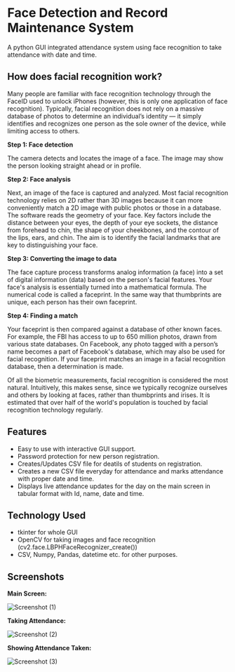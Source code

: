 # Face Detection and Record Maintenance  System 
 
 


A python GUI integrated attendance system using face recognition to take attendance with date and time.


## How does facial recognition work?

Many people are familiar with face recognition technology through the FaceID used to unlock iPhones (however, this is only one application of face recognition). Typically, facial recognition does not rely on a massive database of photos to determine an individual’s identity — it simply identifies and recognizes one person as the sole owner of the device, while limiting access to others.

**Step 1: Face detection**

The camera detects and locates the image of a face. The image may show the person looking straight ahead or in profile.

**Step 2: Face analysis**

Next, an image of the face is captured and analyzed. Most facial recognition technology relies on 2D rather than 3D images because it can more conveniently match a 2D image with public photos or those in a database. The software reads the geometry of your face. Key factors include the distance between your eyes, the depth of your eye sockets, the distance from forehead to chin, the shape of your cheekbones, and the contour of the lips, ears, and chin. The aim is to identify the facial landmarks that are key to distinguishing your face.

**Step 3: Converting the image to data**

The face capture process transforms analog information (a face) into a set of digital information (data) based on the person's facial features. Your face's analysis is essentially turned into a mathematical formula. The numerical code is called a faceprint. In the same way that thumbprints are unique, each person has their own faceprint.

**Step 4: Finding a match**

Your faceprint is then compared against a database of other known faces. For example, the FBI has access to up to 650 million photos, drawn from various state databases. On Facebook, any photo tagged with a person’s name becomes a part of Facebook's database, which may also be used for facial recognition. If your faceprint matches an image in a facial recognition database, then a determination is made.

Of all the biometric measurements, facial recognition is considered the most natural. Intuitively, this makes sense, since we typically recognize ourselves and others by looking at faces, rather than thumbprints and irises. It is estimated that over half of the world's population is touched by facial recognition technology regularly.


## Features

- Easy to use with interactive GUI support.
- Password protection for new person registration.
- Creates/Updates CSV file for deatils of students on registration.
- Creates a new CSV file everyday for attendance and marks attendance with proper date and time.
- Displays live attendance updates for the day on the main screen in tabular format with Id, name, date and time.


## Technology Used

- tkinter for whole GUI
- OpenCV for taking images and face recognition (cv2.face.LBPHFaceRecognizer_create())
- CSV, Numpy, Pandas, datetime etc. for other purposes.

## Screenshots

**Main Screen:**

![Screenshot (1)](https://user-images.githubusercontent.com/105539158/170645830-f9f31882-e399-4ece-acab-3c9f22e14220.png)


**Taking Attendance:**

![Screenshot (2)](https://user-images.githubusercontent.com/105539158/170645940-987bdc7f-4de4-4e3f-9f1f-fe6f8541244c.png)


**Showing Attendance Taken:**

![Screenshot (3)](https://user-images.githubusercontent.com/105539158/170645946-8dc8cf7a-70af-4736-b7a4-b56f1443cb76.png)
